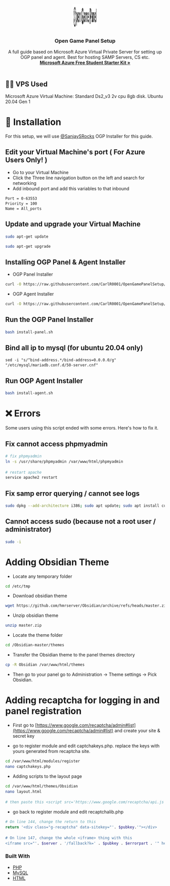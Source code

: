 <!-- PROJECT LOGO -->
<br />
<div align="center">
  <a href="https://github.com/CarlR0001/OpenGamePanelSetup">
    <img src="images/logo.png" alt="Logo" width="80" height="80">
  </a>

  <h3 align="center">Open Game Panel Setup</h3>

  <p align="center">
    A full guide based on Microsoft Azure Virtual Private Server for setting up OGP panel and agent. Best for hosting SAMP Servers, CS etc.
    <br />
    <a href="https://azure.microsoft.com/en-us/free/students/"><strong>Microsoft Azure Free Student Starter Kit »</strong></a>
    <br />
    <br />
  </p>
</div>

## 👨‍💻 VPS Used
Microsoft Azure Virtual Machine: Standard Ds2_v3 2v cpu 8gb disk. Ubuntu 20.04 Gen 1

# 📂 Installation
For this setup, we will use [@SanjaySRocks](https://github.com/SanjaySRocks) OGP Installer for this guide.

## Edit your Virtual Machine's port ( For Azure Users Only! )
* Go to your Virtual Machine
* Click the Three line navigation button on the left and search for networking
* Add inbound port and add this variables to that inbound

```
Port = 0-63553
Priority = 100
Name = All_ports
```

## Update and upgrade your Virtual Machine
```bash
sudo apt-get update
```
```bash
sudo apt-get upgrade
```

## Installing OGP Panel & Agent Installer
* OGP Panel Installer
```bash
curl -O https://raw.githubusercontent.com/CarlR0001/OpenGamePanelSetup/main/install-panel.sh
```

* OGP Agent Installer
```bash
curl -O https://raw.githubusercontent.com/CarlR0001/OpenGamePanelSetup/main/install-agent.sh
```

## Run the OGP Panel Installer
```bash
bash install-panel.sh
```

## Bind all ip to mysql (for ubuntu 20.04 only)
```
sed -i "s/^bind-address.*/bind-address=0.0.0.0/g" "/etc/mysql/mariadb.conf.d/50-server.cnf"
```

## Run OGP Agent Installer
```bash
bash install-agent.sh
```

# ❌ Errors
Some users using this script ended with some errors. Here's how to fix it.

## Fix cannot access phpmyadmin
```bash
# fix phpmyadmin
ln -s /usr/share/phpmyadmin /var/www/html/phpmyadmin

# restart apache
service apache2 restart
```

## Fix samp error querying / cannot see logs
```bash
sudo dpkg --add-architecture i386; sudo apt update; sudo apt install curl wget file tar bzip2 gzip unzip bsdmainutils python util-linux ca-certificates binutils bc jq tmux netcat lib32gcc1 lib32stdc++6
```

## Cannot access sudo (because not a root user / administrator)
```bash
sudo -i
```

# Adding Obsidian Theme
* Locate any temporary folder
```bash
cd /etc/tmp
```

* Download obsidian theme
```bash
wget https://github.com/hmrserver/Obsidian/archive/refs/heads/master.zip
```

* Unzip obsidian theme
```bash
unzip master.zip
```

* Locate the theme folder
```bash
cd /Obsidian-master/themes
```

* Transfer the Obsidian theme to the panel themes directory
```bash
cp -R Obsidian /var/www/html/themes
```
* Then go to your panel go to Administration -> Theme settings -> Pick Obsidian.

# Adding recaptcha for logging in and panel registration
* First go to [https://www.google.com/recaptcha/admin#list](https://www.google.com/recaptcha/admin#list) and create your site & secret key

* go to register module and edit captchakeys.php. replace the keys with yours generated from recaptcha site.
```bash
cd /var/www/html/modules/register
nano captchakeys.php
```

*  Adding scripts to the layout page
```bash
cd /var/www/html/themes/Obsidian
nano layout.html

# then paste this <script src='https://www.google.com/recaptcha/api.js'></script>
```

* go back to register module and edit recaptchalib.php
```bash
# On line 144, change the return to this
return '<div class="g-recaptcha" data-sitekey="'. $pubkey.'"></div>

# On line 147, change the whole <iframe> thing with this
<iframe src="'. $server . '/fallback?k=' . $pubkey . $errorpart . '" height="300" width="500" frameborder="0"></iframe>
```

### Built With

* [PHP](https://example.com/)
* [MySQL](https://example.com/)
* [HTML](https://example.com/)